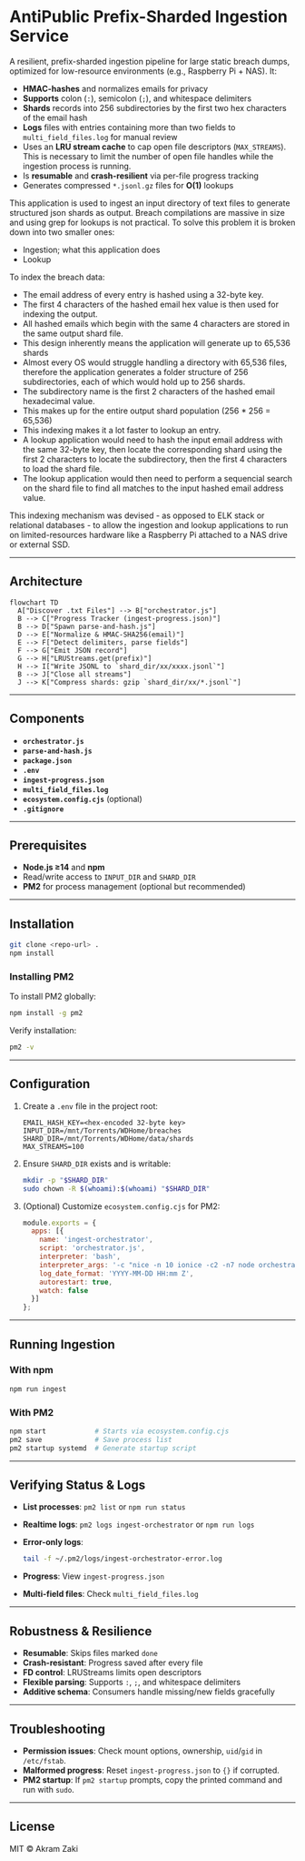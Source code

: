 # AntiPublic Prefix-Sharded Ingestion Service

A resilient, prefix-sharded ingestion pipeline for large static breach dumps, optimized for low-resource environments (e.g., Raspberry Pi + NAS). It:

- **HMAC-hashes** and normalizes emails for privacy  
- **Supports** colon (`:`), semicolon (`;`), and whitespace delimiters  
- **Shards** records into 256 subdirectories by the first two hex characters of the email hash  
- **Logs** files with entries containing more than two fields to `multi_field_files.log` for manual review  
- Uses an **LRU stream cache** to cap open file descriptors (`MAX_STREAMS`). This is necessary to limit the number of open file handles while the ingestion process is running.  
- Is **resumable** and **crash-resilient** via per-file progress tracking  
- Generates compressed `*.jsonl.gz` files for **O(1)** lookups  

This application is used to ingest an input directory of text files to generate structured json shards as output.
Breach compilations are massive in size and using grep for lookups is not practical. To solve this problem it is broken down into two smaller ones:

- Ingestion; what this application does
- Lookup

To index the breach data:
- The email address of every entry is hashed using a 32-byte key.
- The first 4 characters of the hashed email hex value is then used for indexing the output.
- All hashed emails which begin with the same 4 characters are stored in the same output shard file.
- This design inherently means the application will generate up to 65,536 shards
- Almost every OS would struggle handling a directory with 65,536 files, therefore the application generates a folder structure of 256 subdirectories, each of which would hold up to 256 shards.
- The subdirectory name is the first 2 characters of the hashed email hexadecimal value.
- This makes up for the entire output shard population (256 * 256 = 65,536)
- This indexing makes it a lot faster to lookup an entry.
- A lookup application would need to hash the input email address with the same 32-byte key, then locate the corresponding shard using the first 2 characters to locate the subdirectory, then the first 4 characters to load the shard file.
- The lookup application would then need to perform a sequencial search on the shard file to find all matches to the input hashed email address value.

This indexing mechanism was devised - as opposed to ELK stack or relational databases - to allow the ingestion and lookup applications to run on limited-resources hardware like a Raspberry Pi attached to a NAS drive or external SSD.

---

## Architecture

```mermaid
flowchart TD
  A["Discover .txt Files"] --> B["orchestrator.js"]
  B --> C["Progress Tracker (ingest-progress.json)"]
  B --> D["Spawn parse-and-hash.js"]
  D --> E["Normalize & HMAC-SHA256(email)"]
  E --> F["Detect delimiters, parse fields"]
  F --> G["Emit JSON record"]
  G --> H["LRUStreams.get(prefix)"]
  H --> I["Write JSONL to `shard_dir/xx/xxxx.jsonl`"]
  B --> J["Close all streams"]
  J --> K["Compress shards: gzip `shard_dir/xx/*.jsonl`"]
```

---

## Components

- **`orchestrator.js`**  
- **`parse-and-hash.js`**  
- **`package.json`**  
- **`.env`**  
- **`ingest-progress.json`**  
- **`multi_field_files.log`**  
- **`ecosystem.config.cjs`** (optional)  
- **`.gitignore`**

---

## Prerequisites

- **Node.js ≥14** and **npm**  
- Read/write access to `INPUT_DIR` and `SHARD_DIR`  
- **PM2** for process management (optional but recommended)  

---

## Installation

```bash
git clone <repo-url> .
npm install
```

### Installing PM2

To install PM2 globally:

```bash
npm install -g pm2
```

Verify installation:

```bash
pm2 -v
```

---

## Configuration

1. Create a `.env` file in the project root:

   ```dotenv
   EMAIL_HASH_KEY=<hex-encoded 32-byte key>
   INPUT_DIR=/mnt/Torrents/WDHome/breaches
   SHARD_DIR=/mnt/Torrents/WDHome/data/shards
   MAX_STREAMS=100
   ```
2. Ensure `SHARD_DIR` exists and is writable:

   ```bash
   mkdir -p "$SHARD_DIR"
   sudo chown -R $(whoami):$(whoami) "$SHARD_DIR"
   ```

3. (Optional) Customize `ecosystem.config.cjs` for PM2:

   ```js
   module.exports = {
     apps: [{
       name: 'ingest-orchestrator',
       script: 'orchestrator.js',
       interpreter: 'bash',
       interpreter_args: '-c "nice -n 10 ionice -c2 -n7 node orchestrator.js"',
       log_date_format: 'YYYY-MM-DD HH:mm Z',
       autorestart: true,
       watch: false
     }]
   };
   ```

---

## Running Ingestion

### With npm

```bash
npm run ingest
```

### With PM2

```bash
npm start            # Starts via ecosystem.config.cjs
pm2 save             # Save process list
pm2 startup systemd  # Generate startup script
```

---

## Verifying Status & Logs

- **List processes**: `pm2 list` or `npm run status`  
- **Realtime logs**: `pm2 logs ingest-orchestrator` or `npm run logs`  
- **Error-only logs**:

  ```bash
  tail -f ~/.pm2/logs/ingest-orchestrator-error.log
  ```

- **Progress**: View `ingest-progress.json`  
- **Multi-field files**: Check `multi_field_files.log`  

---

## Robustness & Resilience

- **Resumable**: Skips files marked `done`  
- **Crash-resistant**: Progress saved after every file  
- **FD control**: LRUStreams limits open descriptors  
- **Flexible parsing**: Supports `:`, `;`, and whitespace delimiters  
- **Additive schema**: Consumers handle missing/new fields gracefully  

---

## Troubleshooting

- **Permission issues**: Check mount options, ownership, `uid`/`gid` in `/etc/fstab`.  
- **Malformed progress**: Reset `ingest-progress.json` to `{}` if corrupted.  
- **PM2 startup**: If `pm2 startup` prompts, copy the printed command and run with `sudo`.  

---

## License

MIT © Akram Zaki
